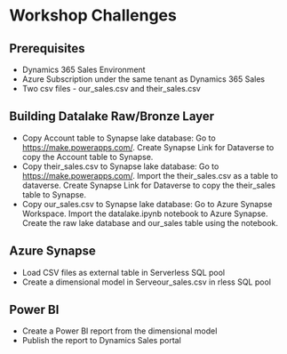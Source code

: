 # Workshop Challenges

## Prerequisites
- Dynamics 365 Sales Environment
- Azure Subscription under the same tenant as Dynamics 365 Sales 
- Two csv files - our_sales.csv and their_sales.csv

## Building Datalake Raw/Bronze Layer
- Copy Account table to Synapse lake database: Go to https://make.powerapps.com/. Create Synapse Link for Dataverse to copy the Account table to Synapse. 
- Copy their_sales.csv to Synapse lake database: Go to https://make.powerapps.com/. Import the their_sales.csv as a table to dataverse. Create Synapse Link for Dataverse to copy the their_sales table to Synapse.
- Copy our_sales.csv to Synapse lake database: Go to Azure Synapse Workspace. Import the datalake.ipynb notebook to Azure Synapse. Create the raw lake database and our_sales table using the notebook.

## Azure Synapse
- Load CSV files as external table in Serverless SQL pool
- Create a dimensional model in Serveour_sales.csv in rless SQL pool

## Power BI
- Create a Power BI report from the dimensional model
- Publish the report to Dynamics Sales portal 
